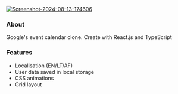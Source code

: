 <a href="https://ibb.co/kqqvW5c"><img src="https://i.ibb.co/JrrgMmk/Screenshot-2024-08-13-174606.png" alt="Screenshot-2024-08-13-174606" border="0"></a>

### About

Google's event calendar clone. 
Create with React.js and TypeScript

### Features

- Localisation (EN/LT/AF)
- User data saved in local storage
- CSS animations
- Grid layout
